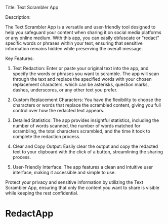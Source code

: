 Title: Text Scrambler App

Description:

The Text Scrambler App is a versatile and user-friendly tool designed to help you safeguard your content when sharing it on social media platforms or any online medium. With this app, you can easily obfuscate or "redact" specific words or phrases within your text, ensuring that sensitive information remains hidden while preserving the overall message.

Key Features:
1. Text Redaction: Enter or paste your original text into the app, and specify the words or phrases you want to scramble. The app will scan through the text and replace the specified words with your chosen replacement characters, which can be asterisks, question marks, dashes, underscores, or any other text you prefer.

2. Custom Replacement Characters: You have the flexibility to choose the characters or words that replace the scrambled content, giving you full control over how the redacted text appears.

3. Detailed Statistics: The app provides insightful statistics, including the number of words scanned, the number of words matched for scrambling, the total characters scrambled, and the time it took to complete the redaction process.

4. Clear and Copy Output: Easily clear the output and copy the redacted text to your clipboard with the click of a button, streamlining the sharing process.

5. User-Friendly Interface: The app features a clean and intuitive user interface, making it accessible and simple to use.

Protect your privacy and sensitive information by utilizing the Text Scrambler App, ensuring that only the content you want to share is visible while keeping the rest confidential.

# RedactApp
